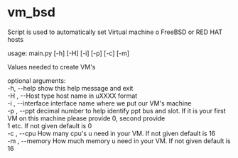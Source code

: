 # vm_bsd
Script is used to automatically set Virtual machine o FreeBSD or RED HAT hosts

usage: main.py [-h] [-H] [-i] [-p] [-c] [-m]

Values needed to create VM's

optional arguments:<br />
  -h, --help         show this help message and exit<br />
  -H , --Host        type host name in uXXXX format<br />
  -i , --interface   interface name where we put our VM's machine<br />
  -p , --ppt         decimal number to help identify ppt bus and slot. If it is your first VM on this machine please provide 0, second provide<br />
                     1 etc. If not given default is 0<br />
  -c , --cpu         How many cpu's u need in your VM. If not given default is 16<br />
  -m , --memory      How much memory u need in your VM. If not given default is 16<br />